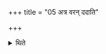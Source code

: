 +++
title = "05 अत्र वरन् ददाति"

+++

<details><summary>थिते</summary>

अत्र वरं ददाति ५
</details>
